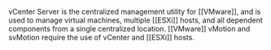 vCenter Server is the centralized management utility for [[VMware]], and is used to manage virtual machines, multiple [[ESXi]] hosts, and all dependent components from a single centralized location. [[VMware]] vMotion and svMotion require the use of vCenter and [[ESXi]] hosts.